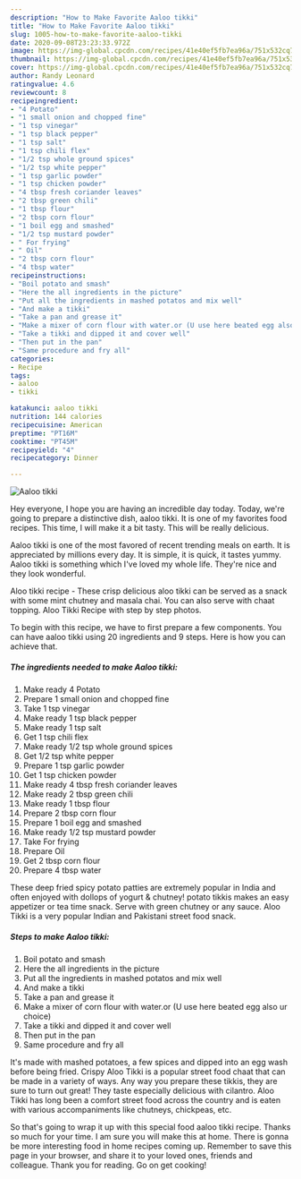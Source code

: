 ```yaml
---
description: "How to Make Favorite Aaloo tikki"
title: "How to Make Favorite Aaloo tikki"
slug: 1005-how-to-make-favorite-aaloo-tikki
date: 2020-09-08T23:23:33.972Z
image: https://img-global.cpcdn.com/recipes/41e40ef5fb7ea96a/751x532cq70/aaloo-tikki-recipe-main-photo.jpg
thumbnail: https://img-global.cpcdn.com/recipes/41e40ef5fb7ea96a/751x532cq70/aaloo-tikki-recipe-main-photo.jpg
cover: https://img-global.cpcdn.com/recipes/41e40ef5fb7ea96a/751x532cq70/aaloo-tikki-recipe-main-photo.jpg
author: Randy Leonard
ratingvalue: 4.6
reviewcount: 8
recipeingredient:
- "4 Potato"
- "1 small onion and chopped fine"
- "1 tsp vinegar"
- "1 tsp black pepper"
- "1 tsp salt"
- "1 tsp chili flex"
- "1/2 tsp whole ground spices"
- "1/2 tsp white pepper"
- "1 tsp garlic powder"
- "1 tsp chicken powder"
- "4 tbsp fresh coriander leaves"
- "2 tbsp green chili"
- "1 tbsp flour"
- "2 tbsp corn flour"
- "1 boil egg and smashed"
- "1/2 tsp mustard powder"
- " For frying"
- " Oil"
- "2 tbsp corn flour"
- "4 tbsp water"
recipeinstructions:
- "Boil potato and smash"
- "Here the all ingredients in the picture"
- "Put all the ingredients in mashed potatos and mix well"
- "And make a tikki"
- "Take a pan and grease it"
- "Make a mixer of corn flour with water.or (U use here beated egg also ur choice)"
- "Take a tikki and dipped it and cover well"
- "Then put in the pan"
- "Same procedure and fry all"
categories:
- Recipe
tags:
- aaloo
- tikki

katakunci: aaloo tikki 
nutrition: 144 calories
recipecuisine: American
preptime: "PT16M"
cooktime: "PT45M"
recipeyield: "4"
recipecategory: Dinner

---
```



![Aaloo tikki](https://img-global.cpcdn.com/recipes/41e40ef5fb7ea96a/751x532cq70/aaloo-tikki-recipe-main-photo.jpg)

Hey everyone, I hope you are having an incredible day today. Today, we're going to prepare a distinctive dish, aaloo tikki. It is one of my favorites food recipes. This time, I will make it a bit tasty. This will be really delicious.

Aaloo tikki is one of the most favored of recent trending meals on earth. It is appreciated by millions every day. It is simple, it is quick, it tastes yummy. Aaloo tikki is something which I've loved my whole life. They're nice and they look wonderful.

Aloo tikki recipe - These crisp delicious aloo tikki can be served as a snack with some mint chutney and masala chai. You can also serve with chaat topping. Aloo Tikki Recipe with step by step photos.


To begin with this recipe, we have to first prepare a few components. You can have aaloo tikki using 20 ingredients and 9 steps. Here is how you can achieve that.

<!--inarticleads1-->

##### The ingredients needed to make Aaloo tikki:

1. Make ready 4 Potato
1. Prepare 1 small onion and chopped fine
1. Take 1 tsp vinegar
1. Make ready 1 tsp black pepper
1. Make ready 1 tsp salt
1. Get 1 tsp chili flex
1. Make ready 1/2 tsp whole ground spices
1. Get 1/2 tsp white pepper
1. Prepare 1 tsp garlic powder
1. Get 1 tsp chicken powder
1. Make ready 4 tbsp fresh coriander leaves
1. Make ready 2 tbsp green chili
1. Make ready 1 tbsp flour
1. Prepare 2 tbsp corn flour
1. Prepare 1 boil egg and smashed
1. Make ready 1/2 tsp mustard powder
1. Take  For frying
1. Prepare  Oil
1. Get 2 tbsp corn flour
1. Prepare 4 tbsp water


These deep fried spicy potato patties are extremely popular in India and often enjoyed with dollops of yogurt &amp; chutney! potato tikkis makes an easy appetizer or tea time snack. Serve with green chutney or any sauce. Aloo Tikki is a very popular Indian and Pakistani street food snack. 

<!--inarticleads2-->

##### Steps to make Aaloo tikki:

1. Boil potato and smash
1. Here the all ingredients in the picture
1. Put all the ingredients in mashed potatos and mix well
1. And make a tikki
1. Take a pan and grease it
1. Make a mixer of corn flour with water.or (U use here beated egg also ur choice)
1. Take a tikki and dipped it and cover well
1. Then put in the pan
1. Same procedure and fry all


It&#39;s made with mashed potatoes, a few spices and dipped into an egg wash before being fried. Crispy Aloo Tikki is a popular street food chaat that can be made in a variety of ways. Any way you prepare these tikkis, they are sure to turn out great! They taste especially delicious with cilantro. Aloo Tikki has long been a comfort street food across the country and is eaten with various accompaniments like chutneys, chickpeas, etc. 

So that's going to wrap it up with this special food aaloo tikki recipe. Thanks so much for your time. I am sure you will make this at home. There is gonna be more interesting food in home recipes coming up. Remember to save this page in your browser, and share it to your loved ones, friends and colleague. Thank you for reading. Go on get cooking!
